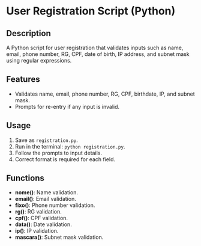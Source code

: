 # User Registration Script (Python)

## Description
A Python script for user registration that validates inputs such as name, email, phone number, RG, CPF, date of birth, IP address, and subnet mask using regular expressions.

## Features
- Validates name, email, phone number, RG, CPF, birthdate, IP, and subnet mask.
- Prompts for re-entry if any input is invalid.

## Usage
1. Save as `registration.py`.
2. Run in the terminal: `python registration.py`.
3. Follow the prompts to input details.
4. Correct format is required for each field.


## Functions
- **nome()**: Name validation.
- **email()**: Email validation.
- **fixo()**: Phone number validation.
- **rg()**: RG validation.
- **cpf()**: CPF validation.
- **data()**: Date validation.
- **ip()**: IP validation.
- **mascara()**: Subnet mask validation.
